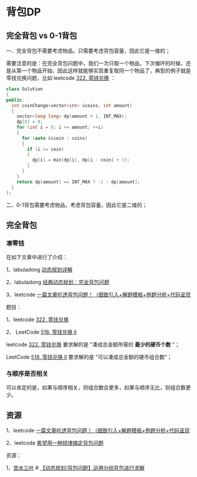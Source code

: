 # 背包DP



## 完全背包 vs 0-1背包

一、完全背包不需要考虑物品，只需要考虑背包容量，因此它是一维的；

需要注意的是：在完全背包问题中，我们一次只取一个物品，下次循环的时候，还是从第一个物品开始，因此这样就能够实现重复取同一个物品了，典型的例子就是零钱兑换问题，比如 leetcode [322. 零钱兑换](https://leetcode-cn.com/problems/coin-change/) ：

```c++
class Solution
{
public:
  int coinChange(vector<int> &coins, int amount)
  {
    vector<long long> dp(amount + 1, INT_MAX);
    dp[0] = 0;
    for (int i = 0; i <= amount; ++i)
    {
      for (auto &&coin : coins)
      {
        if (i >= coin)
        {
          dp[i] = min(dp[i], dp[i - coin] + 1);
        }
      }
    }
    return dp[amount] == INT_MAX ? -1 : dp[amount];
  }
};
```



二、0-1背包需要考虑物品，考虑背包容量，因此它是二维的；

## 完全背包

### 凑零钱

在如下文章中进行了介绍：

1、labuladong [动态规划详解](https://mp.weixin.qq.com/s/Cw39C9MY9Wr2JlcvBQZMcA) 

2、labuladong [经典动态规划：完全背包问题](https://mp.weixin.qq.com/s/zGJZpsGVMlk-Vc2PEY4RPw)

3、leetcode [一篇文章吃透背包问题！（细致引入+解题模板+例题分析+代码呈现](https://leetcode-cn.com/problems/partition-equal-subset-sum/solution/yi-pian-wen-zhang-chi-tou-bei-bao-wen-ti-a7dd/) 

题目：

1、leetcode [322. 零钱兑换](https://leetcode-cn.com/problems/coin-change/)

2、 LeetCode [518. 零钱兑换 II](https://leetcode-cn.com/problems/coin-change-2/) 



leetcode [322. 零钱兑换](https://leetcode-cn.com/problems/coin-change/) 要求解的是 "凑成总金额所需的 **最少的硬币个数** "；

LeetCode [518. 零钱兑换 II](https://leetcode-cn.com/problems/coin-change-2/) 要求解的是 "可以凑成总金额的硬币组合数"；



### 与顺序是否相关

可以肯定的是，如果与顺序相关，则组合数会更多，如果与顺序无比，则组合数更少。



## 资源

1、leetcode [一篇文章吃透背包问题！（细致引入+解题模板+例题分析+代码呈现](https://leetcode-cn.com/problems/partition-equal-subset-sum/solution/yi-pian-wen-zhang-chi-tou-bei-bao-wen-ti-a7dd/) 

2、leetcode [希望用一种规律搞定背包问题](https://leetcode-cn.com/problems/combination-sum-iv/solution/xi-wang-yong-yi-chong-gui-lu-gao-ding-bei-bao-wen-/)



资源：

1、[宫水三叶](https://leetcode-cn.com/u/ac_oier/) # [【动态规划/背包问题】运用分组背包进行求解](https://leetcode-cn.com/problems/number-of-dice-rolls-with-target-sum/solution/dong-tai-gui-hua-bei-bao-wen-ti-yun-yong-axtf/)

